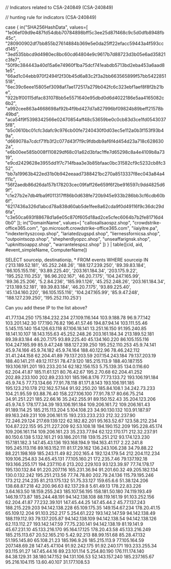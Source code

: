 // Indicators related to CSA-240849 (CSA-240849)

// hunting rule for indicators (CSA-240849)

case { in("SHA256HashData", values=[
    "1e06ef09d9e487fd54dbb70784898bff5c3ee25d87f468c9c5d0dfb8948fb45c",
    "280900902df7bb855b27614884b369e5e0da25ff22efacc59443a4f593ccd145",
    "3ed535bbcd9d4980ec8bc60cd64804e9c9617b7d88723d3b05e6ad35821c3fe7",
    "50f9c384443a40d15a6e74960f1ba75dcf741eabdb5713bd2eba453a6aad81e5",
    "66ad1c04ebb970f2494f2f30b45d6a83c2f3a2bb663565899f57bb5422851518",
    "6ec39c6eee15805ef3098af7ae172517a279b042fc6c323ebf1aef8f8f2b21be",
    "922b1f00115dfac831078bb5e5571640e95dbd0d6d4022186e5aa4165082c6b2",
    "a992cee863a4668698af92b4f9bd427d7a827996bf09824b89beff21578b49bd",
    "aca54f9f5398342566e02470854aff48c53659be0c0cb83d3ce1fd05430375f8",
    "b5c0610bc01cfc3dafc9c976cb00fe7240430f0d03ec5e112a0b3f153f93b49a",
    "d669078a7cdcf71fb3f2c077d43f7f9c9fdbdb9af6f4d454d23a718c6286302a",
    "e6b00ee585b008f110829df68c01a62d3bfac1ffe7d65298c8a4e4109b8a7319",
    "e9cd2429628e3955dd1f7c714fbaa3e3b85bfaac0bc31582cf9c5232cb8fc352",
    "bb7a19963b422ed31b0b942eeaad7388421bc270a8513337f8ec043a84a4f11c",
    "56f2aedb86d26da157b178203cec09faff26e659f6f2be916597c9dd4825d69f",
    "c1e27b2e7db4fba9f011317ff86b0d638fe720b945e933b286bb3cf6cdb60b6f",
    "6217436a326d1abcd78a838d60ab5de1fee8a62cda9f0d49116f9c36dc29d6fa",
    "c3e50ca693f88678d1a6e05c870f605d18ad2ce5cfec6064b7b2fe81716d40b0"
]); 
in("DomainName", values=[
    "callosallsaospz.shop",
    "crowdstrike-office365.com",
    "go.microsoft.crowdstrike-office365.com",
    "iiaiyitre.pa",
    "indexterityszcoxp.shop",
    "lariatedzugspd.shop",
    "liernessfornicsa.shop",
    "outpointsozp.shop",
    "shepherdlyopzc.shop",
    "unseaffarignsk.shop",
    "upknittsoappz.shop",
    "warrantelespsz.shop"
]) } | table([cid, aid, #event_simpleName, ComputerName])







SELECT sourceip, destinationip, * FROM events WHERE sourceip IN ('213.189.52.181', '45.252.248.26', '188.127.239.250', '89.39.83.184', '86.105.155.116', '93.89.225.40', '203.161.184.34', '203.175.9.22', '195.252.110.253', '86.96.202.167', '46.20.7.175', '104.247.165.99', '89.36.25.206', '5.2.84.236', '185.99.1.126', '45.252.248.26', '203.161.184.34', '213.189.52.181', '89.39.83.184', '46.20.7.175', '93.89.225.40', '45.134.160.220', '86.105.155.116', '104.247.165.99', '85.9.47.248', '188.127.239.250', '195.252.110.253')

Can you add these IP to the list above?

41.77.134.250
175.184.232.234
27.109.116.144
103.9.188.78
96.9.77.142
103.201.142.30
177.190.76.82
196.41.57.46
194.87.94.14
103.111.55.46
5.145.115.140
154.126.63.118
 87.106.18.141
 13.251.16.150
 91.195.240.85
 18.141.10.107
 18.143.155.63
 45.252.248.26
 203.161.184.34
 213.189.52.181
 89.39.83.184
 46.20.7.175
 93.89.225.40
 45.134.160.220
 86.105.155.116
 104.247.165.99
 85.9.47.248
 188.127.239.250
 195.252.110.253
 45.9.74.141
 45.9.74.166
 45.9.74.182
 45.9.74.164
 188.40.122.96
 78.46.242.112
 31.41.244.158
 62.204.41.89
 79.137.203.59
 207.154.243.184
 79.137.203.19
 188.40.141.211
 49.12.117.51
 78.47.9.120
 185.215.113.9
 188.40.187.155
 193.106.191.201
 193.233.20.14
 62.182.156.153
 5.75.139.35
 134.0.116.60
 62.204.41.87
 185.11.61.121
 80.76.42.67
 195.2.70.68
 62.204.41.252
 202.89.233.100
 202.89.233.101
 185.196.8.176
 77.73.133.72
 193.106.191.184
 45.9.74.5
 77.73.134.66
 77.91.78.118
 81.171.8.143
 193.106.191.185
 195.123.210.178
 212.162.57.144
 91.92.250.20
 185.84.108.1
 34.242.73.233
 104.21.95.59
 93.88.76.40
 158.227.106.100
 77.91.78.17
 80.66.75.214
 34.91.251.221
 185.22.66.16
 35.242.255.91
 89.150.152.43
 35.204.123.206
 45.9.74.5
 178.177.34.39
 193.106.191.184
 109.206.161.72
 109.206.161.43
 91.189.114.25
 185.215.113.204
 5.104.108.23
 34.90.130.132
 103.91.187.97
 89.163.249.231
 109.206.161.15
 193.233.233.233
 212.32.237.90
 72.246.29.124
 217.69.139.122
 62.182.82.201
 95.163.52.67
 123.58.212.234
 104.87.222.155
 95.211.227.209
 92.53.108.18
 194.190.152.209
 195.228.45.174
 109.206.161.114
 109.206.161.23
 35.233.77.94
 62.122.170.171
 212.32.237.91
 80.150.6.138
 5.132.161.21
 93.186.201.118
 139.15.251.212
 93.174.123.230
 157.181.182.3
 147.45.43.136
 193.168.194.9
 194.163.41.117
 2.22.241.8
 195.245.113.116
 89.163.152.111
 81.17.29.162
 136.243.106.238
 34.79.88.22
 88.221.198.169
 185.243.11.49
 82.202.165.4
 192.124.179.54
 212.204.112.234
 109.106.254.83
 34.65.45.131
 77.105.160.21
 172.235.7.46
 79.137.192.18
 193.166.255.171
 194.237.110.6
 213.202.229.103
 93.123.39.97
 77.74.178.17
 195.130.132.84
 91.220.207.116
 165.231.36.94
 91.201.60.32
 49.205.182.134
 130.0.132.242
 195.251.213.56
 77.74.78.80
 202.79.24.136
 115.79.195.246
 173.212.214.235
 81.213.175.132
 51.75.33.127
 159.65.6.6
 51.38.124.206
 138.68.87.218
 42.200.96.63
 82.137.29.8
 5.61.49.13
 178.22.83.226
 3.64.163.50
 18.159.255.243
 185.107.56.195
 158.181.50.180
 74.119.193.49
 146.19.173.87
 185.244.48.191
 94.142.138.108
 88.119.161.19
 91.103.252.156
 62.204.41.87
 77.232.39.101
 147.45.44.25
 147.45.44.2
 45.77.137.243
 188.215.229.203
 94.142.138.228
 65.109.175.35
 149.154.67.234
 178.20.41.15
 65.109.12.204
 91.103.252.217
 5.254.61.222
 193.142.147.59
 94.142.138.49
 188.119.112.93
 79.137.205.87
 94.142.138.109
 94.142.138.54
 94.142.138.126
 62.113.112.27
 193.142.147.59
 77.75.230.141
 94.142.138.19
 81.19.141.9
 45.67.231.10
 45.133.216.170
 95.164.17.125
 178.20.43.58
 45.133.216.249
 185.215.113.67
 20.52.165.210
 5.42.92.213
 88.99.151.68
 85.28.47.132
 51.195.145.80
 65.108.21.23
 185.196.9.26
 185.215.113.9
 77.105.164.59
 207.148.69.28
 147.45.47.104
 91.92.242.175
 91.92.240.171
 193.233.255.34
 93.115.91.27
 147.45.44.16
 89.23.101.114
 5.254.80.190
 176.111.174.140
 84.38.129.31
 38.180.147.152
 94.131.106.53
 52.143.157.240
 185.237.165.67
 95.216.104.115
 13.60.40.107
 31.177.108.53
